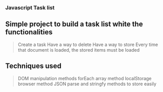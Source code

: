 ### Javascript Task list

## Simple project to build a task list white the functionalities

> Create a task
> Have a way to delete
> Have a way to store
> Every time that document is loaded, the stored items must be loaded

## Techniques used

> DOM manipulation methods
> forEach array method
> localStorage browser method
> JSON parse and stringfy methods to store easily
